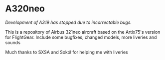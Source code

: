 # A320neo
*Development of A319 has stopped due to incorrectable bugs.*

This is a repository of Airbus 321neo aircraft based on the Artix75's version for FlightGear. Include some bugfixes, changed models, more liveries and sounds

Much thanks to SXSA and Sokół for helping me with liveries


